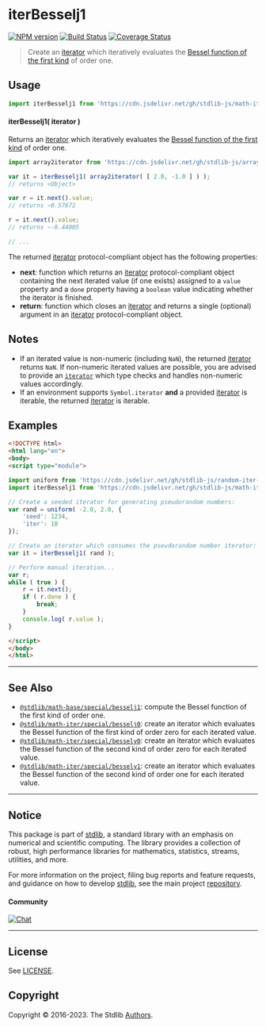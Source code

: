 <!--

@license Apache-2.0

Copyright (c) 2020 The Stdlib Authors.

Licensed under the Apache License, Version 2.0 (the "License");
you may not use this file except in compliance with the License.
You may obtain a copy of the License at

   http://www.apache.org/licenses/LICENSE-2.0

Unless required by applicable law or agreed to in writing, software
distributed under the License is distributed on an "AS IS" BASIS,
WITHOUT WARRANTIES OR CONDITIONS OF ANY KIND, either express or implied.
See the License for the specific language governing permissions and
limitations under the License.

-->

# iterBesselj1

[![NPM version][npm-image]][npm-url] [![Build Status][test-image]][test-url] [![Coverage Status][coverage-image]][coverage-url] <!-- [![dependencies][dependencies-image]][dependencies-url] -->

> Create an [iterator][mdn-iterator-protocol] which iteratively evaluates the [Bessel function of the first kind][@stdlib/math/base/special/besselj1] of order one.

<!-- Section to include introductory text. Make sure to keep an empty line after the intro `section` element and another before the `/section` close. -->

<section class="intro">

</section>

<!-- /.intro -->

<!-- Package usage documentation. -->



<section class="usage">

## Usage

```javascript
import iterBesselj1 from 'https://cdn.jsdelivr.net/gh/stdlib-js/math-iter-special-besselj1@esm/index.mjs';
```

#### iterBesselj1( iterator )

Returns an [iterator][mdn-iterator-protocol] which iteratively evaluates the [Bessel function of the first kind][@stdlib/math/base/special/besselj1] of order one.

```javascript
import array2iterator from 'https://cdn.jsdelivr.net/gh/stdlib-js/array-to-iterator@esm/index.mjs';

var it = iterBesselj1( array2iterator( [ 2.0, -1.0 ] ) );
// returns <Object>

var r = it.next().value;
// returns ~0.57672

r = it.next().value;
// returns ~-0.44005

// ...
```

The returned [iterator][mdn-iterator-protocol] protocol-compliant object has the following properties:

-   **next**: function which returns an [iterator][mdn-iterator-protocol] protocol-compliant object containing the next iterated value (if one exists) assigned to a `value` property and a `done` property having a `boolean` value indicating whether the iterator is finished.
-   **return**: function which closes an [iterator][mdn-iterator-protocol] and returns a single (optional) argument in an [iterator][mdn-iterator-protocol] protocol-compliant object.

</section>

<!-- /.usage -->

<!-- Package usage notes. Make sure to keep an empty line after the `section` element and another before the `/section` close. -->

<section class="notes">

## Notes

-   If an iterated value is non-numeric (including `NaN`), the returned [iterator][mdn-iterator-protocol] returns `NaN`. If non-numeric iterated values are possible, you are advised to provide an [`iterator`][mdn-iterator-protocol] which type checks and handles non-numeric values accordingly.
-   If an environment supports `Symbol.iterator` **and** a provided [iterator][mdn-iterator-protocol] is iterable, the returned [iterator][mdn-iterator-protocol] is iterable.

</section>

<!-- /.notes -->

<!-- Package usage examples. -->

<section class="examples">

## Examples

<!-- eslint no-undef: "error" -->

```html
<!DOCTYPE html>
<html lang="en">
<body>
<script type="module">

import uniform from 'https://cdn.jsdelivr.net/gh/stdlib-js/random-iter-uniform@esm/index.mjs';
import iterBesselj1 from 'https://cdn.jsdelivr.net/gh/stdlib-js/math-iter-special-besselj1@esm/index.mjs';

// Create a seeded iterator for generating pseudorandom numbers:
var rand = uniform( -2.0, 2.0, {
    'seed': 1234,
    'iter': 10
});

// Create an iterator which consumes the pseudorandom number iterator:
var it = iterBesselj1( rand );

// Perform manual iteration...
var r;
while ( true ) {
    r = it.next();
    if ( r.done ) {
        break;
    }
    console.log( r.value );
}

</script>
</body>
</html>
```

</section>

<!-- /.examples -->

<!-- Section to include cited references. If references are included, add a horizontal rule *before* the section. Make sure to keep an empty line after the `section` element and another before the `/section` close. -->

<section class="references">

</section>

<!-- /.references -->

<!-- Section for related `stdlib` packages. Do not manually edit this section, as it is automatically populated. -->

<section class="related">

* * *

## See Also

-   <span class="package-name">[`@stdlib/math-base/special/besselj1`][@stdlib/math/base/special/besselj1]</span><span class="delimiter">: </span><span class="description">compute the Bessel function of the first kind of order one.</span>
-   <span class="package-name">[`@stdlib/math-iter/special/besselj0`][@stdlib/math/iter/special/besselj0]</span><span class="delimiter">: </span><span class="description">create an iterator which evaluates the Bessel function of the first kind of order zero for each iterated value.</span>
-   <span class="package-name">[`@stdlib/math-iter/special/bessely0`][@stdlib/math/iter/special/bessely0]</span><span class="delimiter">: </span><span class="description">create an iterator which evaluates the Bessel function of the second kind of order zero for each iterated value.</span>
-   <span class="package-name">[`@stdlib/math-iter/special/bessely1`][@stdlib/math/iter/special/bessely1]</span><span class="delimiter">: </span><span class="description">create an iterator which evaluates the Bessel function of the second kind of order one for each iterated value.</span>

</section>

<!-- /.related -->

<!-- Section for all links. Make sure to keep an empty line after the `section` element and another before the `/section` close. -->


<section class="main-repo" >

* * *

## Notice

This package is part of [stdlib][stdlib], a standard library with an emphasis on numerical and scientific computing. The library provides a collection of robust, high performance libraries for mathematics, statistics, streams, utilities, and more.

For more information on the project, filing bug reports and feature requests, and guidance on how to develop [stdlib][stdlib], see the main project [repository][stdlib].

#### Community

[![Chat][chat-image]][chat-url]

---

## License

See [LICENSE][stdlib-license].


## Copyright

Copyright &copy; 2016-2023. The Stdlib [Authors][stdlib-authors].

</section>

<!-- /.stdlib -->

<!-- Section for all links. Make sure to keep an empty line after the `section` element and another before the `/section` close. -->

<section class="links">

[npm-image]: http://img.shields.io/npm/v/@stdlib/math-iter-special-besselj1.svg
[npm-url]: https://npmjs.org/package/@stdlib/math-iter-special-besselj1

[test-image]: https://github.com/stdlib-js/math-iter-special-besselj1/actions/workflows/test.yml/badge.svg?branch=main
[test-url]: https://github.com/stdlib-js/math-iter-special-besselj1/actions/workflows/test.yml?query=branch:main

[coverage-image]: https://img.shields.io/codecov/c/github/stdlib-js/math-iter-special-besselj1/main.svg
[coverage-url]: https://codecov.io/github/stdlib-js/math-iter-special-besselj1?branch=main

<!--

[dependencies-image]: https://img.shields.io/david/stdlib-js/math-iter-special-besselj1.svg
[dependencies-url]: https://david-dm.org/stdlib-js/math-iter-special-besselj1/main

-->

[chat-image]: https://img.shields.io/gitter/room/stdlib-js/stdlib.svg
[chat-url]: https://app.gitter.im/#/room/#stdlib-js_stdlib:gitter.im

[stdlib]: https://github.com/stdlib-js/stdlib

[stdlib-authors]: https://github.com/stdlib-js/stdlib/graphs/contributors

[umd]: https://github.com/umdjs/umd
[es-module]: https://developer.mozilla.org/en-US/docs/Web/JavaScript/Guide/Modules

[deno-url]: https://github.com/stdlib-js/math-iter-special-besselj1/tree/deno
[umd-url]: https://github.com/stdlib-js/math-iter-special-besselj1/tree/umd
[esm-url]: https://github.com/stdlib-js/math-iter-special-besselj1/tree/esm
[branches-url]: https://github.com/stdlib-js/math-iter-special-besselj1/blob/main/branches.md

[stdlib-license]: https://raw.githubusercontent.com/stdlib-js/math-iter-special-besselj1/main/LICENSE

[mdn-iterator-protocol]: https://developer.mozilla.org/en-US/docs/Web/JavaScript/Reference/Iteration_protocols#The_iterator_protocol

<!-- <related-links> -->

[@stdlib/math/base/special/besselj1]: https://github.com/stdlib-js/math-base-special-besselj1/tree/esm

[@stdlib/math/iter/special/besselj0]: https://github.com/stdlib-js/math-iter-special-besselj0/tree/esm

[@stdlib/math/iter/special/bessely0]: https://github.com/stdlib-js/math-iter-special-bessely0/tree/esm

[@stdlib/math/iter/special/bessely1]: https://github.com/stdlib-js/math-iter-special-bessely1/tree/esm

<!-- </related-links> -->

</section>

<!-- /.links -->
